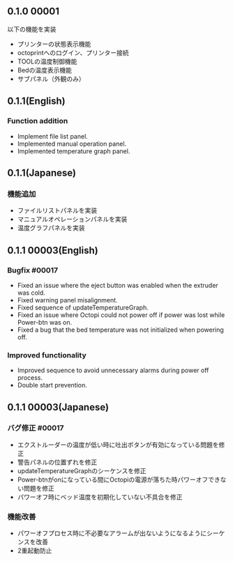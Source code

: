 ## 0.1.0 00001
以下の機能を実装
- プリンターの状態表示機能
- octoprintへのログイン、プリンター接続
- TOOLの温度制御機能
- Bedの温度表示機能
- サブパネル（外観のみ）

## 0.1.1(English)
### Function addition
- Implement file list panel.
- Implemented manual operation panel.
- Implemented temperature graph panel.

## 0.1.1(Japanese)
### 機能追加
- ファイルリストパネルを実装
- マニュアルオペレーションパネルを実装
- 温度グラフパネルを実装

## 0.1.1 00003(English)
### Bugfix \#00017
- Fixed an issue where the eject button was enabled when the extruder was cold.
- Fixed warning panel misalignment.
- Fixed sequence of updateTemperatureGraph.
- Fixed an issue where Octopi could not power off if power was lost while Power-btn was on.
- Fixed a bug that the bed temperature was not initialized when powering off.
### Improved functionality
- Improved sequence to avoid unnecessary alarms during power off process.
- Double start prevention.

## 0.1.1 00003(Japanese)
### バグ修正 \#00017
- エクストルーダーの温度が低い時に吐出ボタンが有効になっている問題を修正
- 警告パネルの位置ずれを修正
- updateTemperatureGraphのシーケンスを修正
- Power-btnがonになっている間にOctopiの電源が落ちた時パワーオフできない問題を修正
- パワーオフ時にベッド温度を初期化していない不具合を修正
### 機能改善
- パワーオフプロセス時に不必要なアラームが出ないようになるようにシーケンスを改善
- 2重起動防止